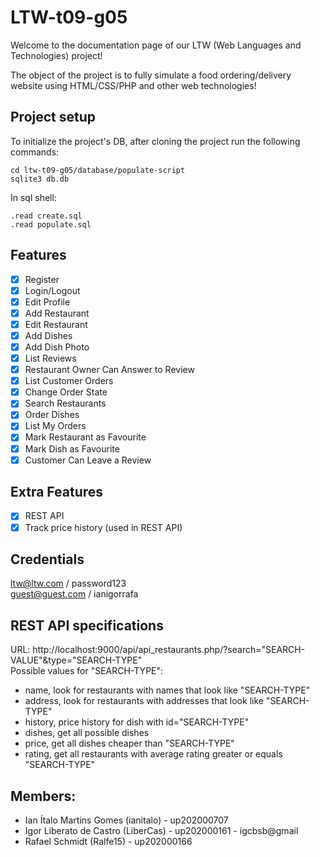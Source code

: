 # LTW-t09-g05

Welcome to the documentation page of our LTW (Web Languages and Technologies) project!

The object of the project is to fully simulate a food ordering/delivery website using HTML/CSS/PHP and other web technologies!



## Project setup

To initialize the project's DB, after cloning the project run the following commands:
```
cd ltw-t09-g05/database/populate-script
sqlite3 db.db
```
In sql shell:
```
.read create.sql
.read populate.sql
```

## Features

- [x] Register
- [x] Login/Logout
- [x] Edit Profile
- [x] Add Restaurant
- [x] Edit Restaurant
- [x] Add Dishes
- [x] Add Dish Photo
- [x] List Reviews
- [x] Restaurant Owner Can Answer to Review
- [x] List Customer Orders
- [x] Change Order State
- [x] Search Restaurants
- [x] Order Dishes
- [x] List My Orders
- [x] Mark Restaurant as Favourite
- [x] Mark Dish as Favourite
- [x] Customer Can Leave a Review

## Extra Features
- [x] REST API
- [x] Track price history (used in REST API)

## Credentials

ltw@ltw.com / password123  
guest@guest.com / ianigorrafa

## REST API specifications

URL: http://localhost:9000/api/api_restaurants.php/?search="SEARCH-VALUE"&type="SEARCH-TYPE"  
Possible values for "SEARCH-TYPE":
  - name, look for restaurants with names that look like "SEARCH-TYPE"
  - address, look for restaurants with addresses that look like "SEARCH-TYPE"
  - history, price history for dish with id="SEARCH-TYPE"
  - dishes, get all possible dishes
  - price, get all dishes cheaper than "SEARCH-TYPE"
  - rating, get all restaurants with average rating greater or equals "SEARCH-TYPE"

## Members:

- Ian Ítalo Martins Gomes (ianitalo) - up202000707
- Igor Liberato de Castro (LiberCas) - up202000161 - igcbsb@gmail
- Rafael Schmidt (Ralfe15) - up202000166
